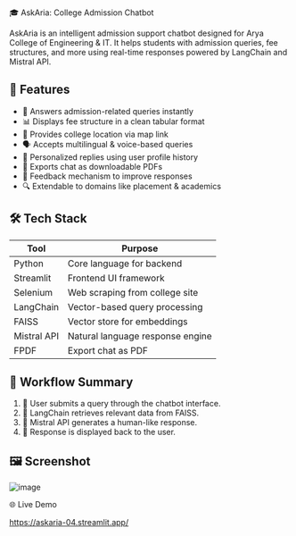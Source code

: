 🎓 AskAria: College Admission Chatbot

AskAria is an intelligent admission support chatbot designed for Arya College of Engineering & IT. It helps students with admission queries, fee structures, and more using real-time responses powered by LangChain and Mistral API.

## 🚀 Features

- 💬 Answers admission-related queries instantly
- 📊 Displays fee structure in a clean tabular format
- 📍 Provides college location via map link
- 🗣️ Accepts multilingual & voice-based queries
- 🧠 Personalized replies using user profile history
- 📁 Exports chat as downloadable PDFs
- 📝 Feedback mechanism to improve responses
- 🔍 Extendable to domains like placement & academics

## 🛠️ Tech Stack

| Tool        | Purpose                          |
|-------------|----------------------------------|
| Python      | Core language for backend        |
| Streamlit   | Frontend UI framework            |
| Selenium    | Web scraping from college site   |
| LangChain   | Vector-based query processing    |
| FAISS       | Vector store for embeddings      |
| Mistral API | Natural language response engine |
| FPDF        | Export chat as PDF               |

## 🧩 Workflow Summary

1. 👤 User submits a query through the chatbot interface.
2. 🧠 LangChain retrieves relevant data from FAISS.
3. 🤖 Mistral API generates a human-like response.
4. 💬 Response is displayed back to the user.

## 🖼️ Screenshot

![image](https://github.com/user-attachments/assets/40cf5abb-cf9e-4d48-916b-fd991123bfb9)




🌐 Live Demo

https://askaria-04.streamlit.app/
